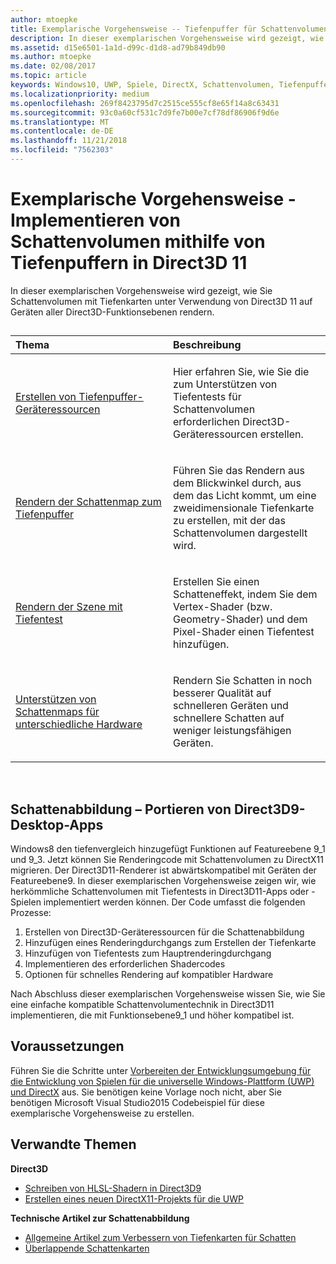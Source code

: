 ```yaml
---
author: mtoepke
title: Exemplarische Vorgehensweise -- Tiefenpuffer für Schattenvolumen in Direct3D11
description: In dieser exemplarischen Vorgehensweise wird gezeigt, wie Sie Schattenvolumen mit Tiefenkarten unter Verwendung von Direct3D 11 auf Geräten aller Direct3D-Funktionsebenen rendern.
ms.assetid: d15e6501-1a1d-d99c-d1d8-ad79b849db90
ms.author: mtoepke
ms.date: 02/08/2017
ms.topic: article
keywords: Windows10, UWP, Spiele, DirectX, Schattenvolumen, Tiefenpuffer, DirectX 11
ms.localizationpriority: medium
ms.openlocfilehash: 269f8423795d7c2515ce555cf8e65f14a8c63431
ms.sourcegitcommit: 93c0a60cf531c7d9fe7b00e7cf78df86906f9d6e
ms.translationtype: MT
ms.contentlocale: de-DE
ms.lasthandoff: 11/21/2018
ms.locfileid: "7562303"
---
```

# <a name="walkthrough-implement-shadow-volumes-using-depth-buffers-in-direct3d-11"></a>Exemplarische Vorgehensweise - Implementieren von Schattenvolumen mithilfe von Tiefenpuffern in Direct3D 11



In dieser exemplarischen Vorgehensweise wird gezeigt, wie Sie Schattenvolumen mit Tiefenkarten unter Verwendung von Direct3D 11 auf Geräten aller Direct3D-Funktionsebenen rendern.
## 
<table>
<colgroup>
<col width="50%" />
<col width="50%" />
</colgroup>
<thead>
<tr class="header">
<th align="left">Thema</th>
<th align="left">Beschreibung</th>
</tr>
</thead>
<tbody>
<tr class="odd">
<td align="left"><p><a href="create-depth-buffer-resource--view--and-sampler-state.md">Erstellen von Tiefenpuffer-Geräteressourcen</a></p></td>
<td align="left"><p>Hier erfahren Sie, wie Sie die zum Unterstützen von Tiefentests für Schattenvolumen erforderlichen Direct3D-Geräteressourcen erstellen.</p></td>
</tr>
<tr class="even">
<td align="left"><p><a href="render-the-shadow-map-to-the-depth-buffer.md">Rendern der Schattenmap zum Tiefenpuffer</a></p></td>
<td align="left"><p>Führen Sie das Rendern aus dem Blickwinkel durch, aus dem das Licht kommt, um eine zweidimensionale Tiefenkarte zu erstellen, mit der das Schattenvolumen dargestellt wird.</p></td>
</tr>
<tr class="odd">
<td align="left"><p><a href="render-the-scene-with-depth-testing.md">Rendern der Szene mit Tiefentest</a></p></td>
<td align="left"><p>Erstellen Sie einen Schatteneffekt, indem Sie dem Vertex-Shader (bzw. Geometry-Shader) und dem Pixel-Shader einen Tiefentest hinzufügen.</p></td>
</tr>
<tr class="even">
<td align="left"><p><a href="target-a-range-of-hardware.md">Unterstützen von Schattenmaps für unterschiedliche Hardware</a></p></td>
<td align="left"><p>Rendern Sie Schatten in noch besserer Qualität auf schnelleren Geräten und schnellere Schatten auf weniger leistungsfähigen Geräten.</p></td>
</tr>
</tbody>
</table>

 

## <a name="shadow-mapping-application-to-direct3d-9-desktop-porting"></a>Schattenabbildung – Portieren von Direct3D9-Desktop-Apps


Windows8 den tiefenvergleich hinzugefügt Funktionen auf Featureebene 9\_1 und 9\_3. Jetzt können Sie Renderingcode mit Schattenvolumen zu DirectX11 migrieren. Der Direct3D11-Renderer ist abwärtskompatibel mit Geräten der Featureebene9. In dieser exemplarischen Vorgehensweise zeigen wir, wie herkömmliche Schattenvolumen mit Tiefentests in Direct3D11-Apps oder -Spielen implementiert werden können. Der Code umfasst die folgenden Prozesse:

1.  Erstellen von Direct3D-Geräteressourcen für die Schattenabbildung
2.  Hinzufügen eines Renderingdurchgangs zum Erstellen der Tiefenkarte
3.  Hinzufügen von Tiefentests zum Hauptrenderingdurchgang
4.  Implementieren des erforderlichen Shadercodes
5.  Optionen für schnelles Rendering auf kompatibler Hardware

Nach Abschluss dieser exemplarischen Vorgehensweise wissen Sie, wie Sie eine einfache kompatible Schattenvolumentechnik in Direct3D11 implementieren, die mit Funktionsebene9\_1 und höher kompatibel ist.

## <a name="prerequisites"></a>Voraussetzungen


Führen Sie die Schritte unter [Vorbereiten der Entwicklungsumgebung für die Entwicklung von Spielen für die universelle Windows-Plattform (UWP) und DirectX](prepare-your-dev-environment-for-windows-store-directx-game-development.md) aus. Sie benötigen keine Vorlage noch nicht, aber Sie benötigen Microsoft Visual Studio2015 Codebeispiel für diese exemplarische Vorgehensweise zu erstellen.

## <a name="related-topics"></a>Verwandte Themen


**Direct3D**

* [Schreiben von HLSL-Shadern in Direct3D9](https://msdn.microsoft.com/library/windows/desktop/bb944006)
* [Erstellen eines neuen DirectX11-Projekts für die UWP](user-interface.md)

**Technische Artikel zur Schattenabbildung**

* [Allgemeine Artikel zum Verbessern von Tiefenkarten für Schatten](https://msdn.microsoft.com/library/windows/desktop/ee416324)
* [Überlappende Schattenkarten](https://msdn.microsoft.com/library/windows/desktop/ee416307)

 

 




